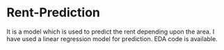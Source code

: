 # Rent-Prediction
It is a model which is used to predict the rent depending upon the area. 
I have used a linear regression model for prediction. 
EDA code is available.
